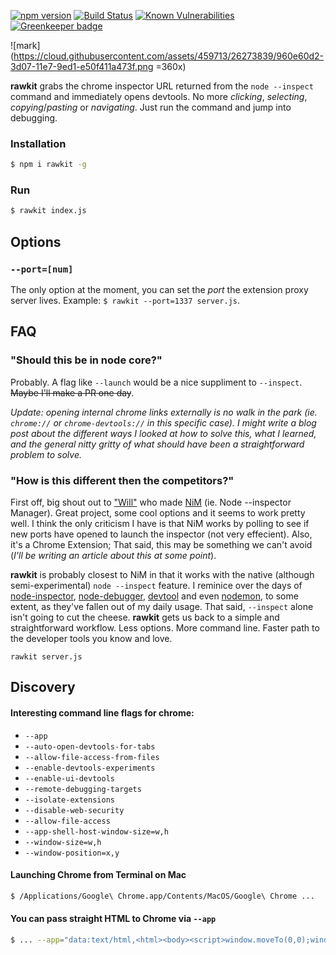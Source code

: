 [![npm version](https://badge.fury.io/js/rawkit.svg)](https://badge.fury.io/js/rawkit) [![Build Status](https://travis-ci.org/darcyclarke/rawkit.svg?branch=master)](https://travis-ci.org/darcyclarke/rawkit) [![Known Vulnerabilities](https://snyk.io/test/github/darcyclarke/rawkit/badge.svg)](https://snyk.io/test/github/darcyclarke/rawkit) [![Greenkeeper badge](https://badges.greenkeeper.io/darcyclarke/rawkit.svg)](https://greenkeeper.io/)

![mark](https://cloud.githubusercontent.com/assets/459713/26273839/960e60d2-3d07-11e7-9ed1-e50f411a473f.png =360x)

**rawkit** grabs the chrome inspector URL returned from the `node --inspect` command and immediately opens devtools. No more *clicking*, *selecting*, *copying*/*pasting* or *navigating*. Just run the command and jump into debugging.

### Installation

```bash
$ npm i rawkit -g
```

### Run

```bash
$ rawkit index.js
```

## Options

### `--port=[num]`

The only option at the moment, you can set the *port* the extension proxy server lives. Example: `$ rawkit --port=1337 server.js`.

## FAQ

### "Should this be in node core?"
Probably. A flag like `--launch` would be a nice suppliment to `--inspect`. ~~Maybe I'll make a PR one day~~.

*Update: opening internal chrome links externally is no walk in the park (ie. `chrome://` or `chrome-devtools://` in this specific case). I might write a blog post about the different ways I looked at how to solve this, what I learned, and the general nitty gritty of what should have been a straightforward problem to solve.*

### "How is this different then the competitors?"

First off, big shout out to ["Will"](https://june07.com) who made [NiM](https://chrome.google.com/webstore/detail/nodejs-v8-inspector-manag/gnhhdgbaldcilmgcpfddgdbkhjohddkj?hl=en) (ie. Node --inspector Manager). Great project, some cool options and it seems to work pretty well. I think the only criticism I have is that NiM works by polling to see if new ports have opened to launch the inspector (not very effecient). Also, it's a Chrome Extension; That said, this may be something we can't avoid (*I'll be writing an article about this at some point*).

**rawkit** is probably closest to NiM in that it works with the native (although semi-experimental) `node --inspect` feature. I reminice over the days of [node-inspector](https://www.npmjs.com/package/node-inspector), [node-debugger](https://atom.io/packages/node-debugger), [devtool](https://www.npmjs.com/package/devtool) and even [nodemon](https://www.npmjs.com/package/nodemon), to some extent, as they've fallen out of my daily usage. That said, `--inspect` alone isn't going to cut the cheese. **rawkit** gets us back to a simple and straightforward workflow. Less options. More command line. Faster path to the developer tools you know and love.

`rawkit server.js`

## Discovery

#### Interesting command line flags for chrome:

- `--app`
- `--auto-open-devtools-for-tabs`
- `--allow-file-access-from-files`
- `--enable-devtools-experiments`
- `--enable-ui-devtools`
- `--remote-debugging-targets`
- `--isolate-extensions`
- `--disable-web-security`
- `--allow-file-access`
- `--app-shell-host-window-size=w,h`
- `--window-size=w,h`
- `--window-position=x,y`

#### Launching Chrome from Terminal on Mac

```bash
$ /Applications/Google\ Chrome.app/Contents/MacOS/Google\ Chrome ...
```

#### You can pass straight HTML to Chrome via `--app`

```bash
$ ... --app="data:text/html,<html><body><script>window.moveTo(0,0);window.resizeTo(800,600);</script></body></html>"
```
